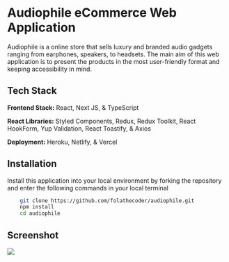 
# Audiophile eCommerce Web Application

Audiophile is a online store that sells luxury and branded audio gadgets ranging from earphones, speakers, to headsets. The main aim of this web application is to present the products in the most user-friendly format and keeping accessibility in mind. 


## Tech Stack

**Frontend Stack:** React, Next JS, & TypeScript

**React Libraries:** Styled Components, Redux,  Redux Toolkit, React HookForm, Yup Validation, React Toastify, & Axios 

**Deployment:** Heroku, Netlify, & Vercel 


## Installation

Install this application into your local environment by forking the repository and enter the following commands in your local terminal

```bash
    git clone https://github.com/folathecoder/audiophile.git
    npm install 
    cd audiophile
```
    
## Screenshot

![](./homepage-preview.png)

